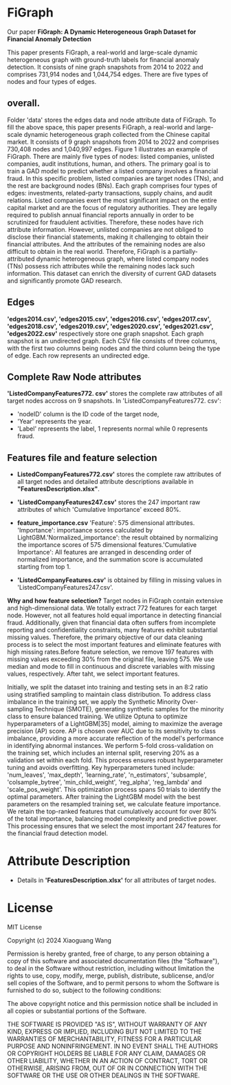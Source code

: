 # FiGraph

Our paper **FiGraph: A Dynamic Heterogeneous Graph Dataset for Financial Anomaly Detection**

This paper presents FiGraph, a real-world and large-scale dynamic heterogeneous graph with ground-truth labels for financial anomaly detection. It consists of nine graph snapshots from 2014 to 2022 and comprises 731,914 nodes and 1,044,754 edges. There are five types of nodes and four types of edges.

## **overall.**

Folder 'data' stores the edges data and node attribute data of FiGraph. To fill the above space, this paper presents FiGraph, a real-world and large-scale dynamic heterogeneous graph collected from the Chinese capital market. It consists of 9 graph snapshots from 2014 to 2022 and comprises 730,408 nodes and 1,040,997 edges. Figure 1 illustrates an example of FiGraph. There are mainly five types of nodes: listed companies, unlisted companies, audit institutions, human, and others. The primary goal is to train a GAD model to predict whether a listed company involves a financial fraud. In this specific problem, listed companies are target nodes (TNs), and the rest are background nodes (BNs). Each graph comprises four types of edges: investments, related-party transactions, supply chains, and audit relations. Listed companies exert the most significant impact on the entire capital market and are the focus of regulatory authorities. They are legally required to publish annual financial reports annually in order to be scrutinized for fraudulent activities. Therefore, these nodes have rich attribute information. However, unlisted companies are not obliged to disclose their financial statements, making it challenging to obtain their financial attributes. And the attributes of the remaining nodes are also difficult to obtain in the real world. Therefore, FiGraph is a partially-attributed dynamic heterogeneous graph, where listed company nodes (TNs) possess rich attributes while the remaining nodes lack such information. This dataset can enrich the diversity of current GAD datasets and significantly promote GAD research.

## Edges

**'edges2014.csv', 'edges2015.csv', 'edges2016.csv', 'edges2017.csv', 'edges2018.csv', 'edges2019.csv', 'edges2020.csv', 'edges2021.csv', 'edges2022.csv'** respectively store one graph snapshot. Each graph snapshot is an undirected graph. Each CSV file consists of three columns, with the first two columns being nodes and the third column being the type of edge. Each row represents an undirected edge.

## Complete Raw Node attributes

**'ListedCompanyFeatures772. csv'** stores the complete raw attributes of all target nodes accross on 9 snapshots. In 'ListedCompanyFeatures772. csv':

- 'nodeID' column is the ID code of the target node,
- 'Year' represents the year.
- 'Label' represents the label, 1 represents normal while 0 represents fraud.

## Features file and feature selection

- **ListedCompanyFeatures772.csv'** stores the complete raw attributes of all target nodes and detailed attribute descriptions available in **"FeaturesDescription.xlsx"**.

- **'ListedCompanyFeatures247.csv'** stores the 247 important raw attributes of which 'Cumulative Importance' exceed 80%.

- **feature_importance.csv**
  'Feature': 575 dimensional attributes. 'Importance': importaance scores calculated by LightGBM.'Normalized_importance': the result obtained by normalizing the importance scores of 575 dimensional features.'Cumulative Importance': All features are arranged in descending order of normalized importance, and the summation score is accumulated starting from top 1.

- **'ListedCompanyFeatures.csv'** is obtained by filling in missing values in 'ListedCompanyFeatures247.csv'.

**Why and how feature selection?**
Target nodes in FiGraph contain extensive and high-dimensional data. We totally extract 772 features for each target node. However, not all features hold equal importance in detecting financial fraud. Additionally, given that financial data often suffers from incomplete reporting and confidentiality constraints, many features exhibit substantial missing values. Therefore, the primary objective of our data cleaning process is to select the most important features and eliminate features with high missing rates.Before feature selection, we remove 197 features with missing values exceeding 30% from the original file, leaving 575. We use median and mode to fill in continuous and discrete variables with missing values, respectively. After taht, we select important features.

Initially, we split the dataset into training and testing sets in an 8:2 ratio using stratified sampling to maintain class distribution. To address class imbalance in the training set, we apply the Synthetic Minority Over-sampling Technique (SMOTE), generating synthetic samples for the minority class to ensure balanced training. We utilize Optuna to optimize hyperparameters of a LightGBM\[35\] model, aiming to maximize the average precision (AP) score. AP is chosen over AUC due to its sensitivity to class imbalance, providing a more accurate reflection of the model's performance in identifying abnormal instances. We perform 5-fold cross-validation on the training set, which includes an internal split, reserving 20% as a validation set within each fold. This process ensures robust hyperparameter tuning and avoids overfitting. Key hyperparameters tuned include: 'num_leaves', 'max_depth', 'learning_rate', 'n_estimators', 'subsample', 'colsample_bytree', 'min_child_weight', 'reg_alpha', 'reg_lambda' and 'scale_pos_weight'. This optimization process spans 50 trials to identify the optimal parameters. After training the LightGBM model with the best parameters on the resampled training set, we calculate feature importance. We retain the top-ranked features that cumulatively account for over 80% of the total importance, balancing model complexity and predictive power. This processing ensures that we select the most important 247 features for the financial fraud detection model.

# Attribute Description

- Details in **'FeaturesDescription.xlsx'** for all attributes of target nodes.

# License

MIT License

Copyright (c) 2024 Xiaoguang Wang

Permission is hereby granted, free of charge, to any person obtaining a copy
of this software and associated documentation files (the "Software"), to deal
in the Software without restriction, including without limitation the rights
to use, copy, modify, merge, publish, distribute, sublicense, and/or sell
copies of the Software, and to permit persons to whom the Software is
furnished to do so, subject to the following conditions:

The above copyright notice and this permission notice shall be included in all
copies or substantial portions of the Software.

THE SOFTWARE IS PROVIDED "AS IS", WITHOUT WARRANTY OF ANY KIND, EXPRESS OR
IMPLIED, INCLUDING BUT NOT LIMITED TO THE WARRANTIES OF MERCHANTABILITY,
FITNESS FOR A PARTICULAR PURPOSE AND NONINFRINGEMENT. IN NO EVENT SHALL THE
AUTHORS OR COPYRIGHT HOLDERS BE LIABLE FOR ANY CLAIM, DAMAGES OR OTHER
LIABILITY, WHETHER IN AN ACTION OF CONTRACT, TORT OR OTHERWISE, ARISING FROM,
OUT OF OR IN CONNECTION WITH THE SOFTWARE OR THE USE OR OTHER DEALINGS IN THE
SOFTWARE.
